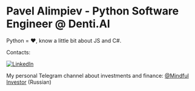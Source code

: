 # Pavel Alimpiev - Python Software Engineer @ Denti.AI

Python = :heart:, know a little bit about JS and C#.

Contacts:

[![LinkedIn](https://img.shields.io/badge/LinkedIn-blue)](https://www.linkedin.com/in/pavel-alimpiev-4696bb112)


My personal Telegram channel about investments and finance: [@Mindful Investor](https://t.me/MindfulInvestor) (Russian)
